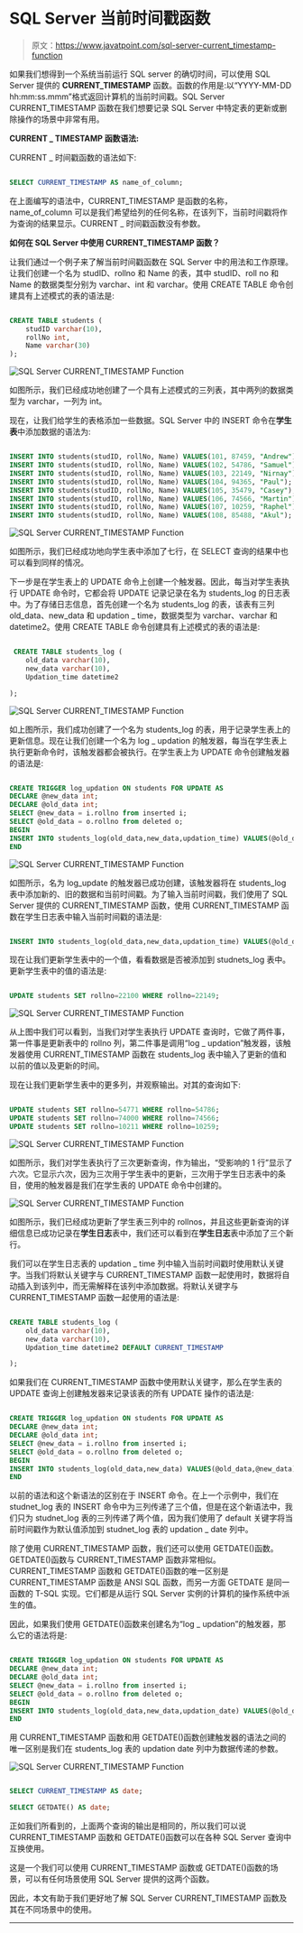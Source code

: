 # SQL Server 当前时间戳函数

> 原文：<https://www.javatpoint.com/sql-server-current_timestamp-function>

如果我们想得到一个系统当前运行 SQL server 的确切时间，可以使用 SQL Server 提供的 **CURRENT_TIMESTAMP** 函数。函数的作用是:以“YYYY-MM-DD hh:mm:ss.mmm”格式返回计算机的当前时间戳。SQL Server CURRENT_TIMESTAMP 函数在我们想要记录 SQL Server 中特定表的更新或删除操作的场景中非常有用。

**CURRENT _ TIMESTAMP 函数语法:**

CURRENT _ 时间戳函数的语法如下:

```sql

SELECT CURRENT_TIMESTAMP AS name_of_column;

```

在上面编写的语法中，CURRENT_TIMESTAMP 是函数的名称，name_of_column 可以是我们希望给列的任何名称，在该列下，当前时间戳将作为查询的结果显示。CURRENT _ 时间戳函数没有参数。

**如何在 SQL Server 中使用 CURRENT_TIMESTAMP 函数？**

让我们通过一个例子来了解当前时间戳函数在 SQL Server 中的用法和工作原理。让我们创建一个名为 studID、rollno 和 Name 的表，其中 studID、roll no 和 Name 的数据类型分别为 varchar、int 和 varchar。使用 CREATE TABLE 命令创建具有上述模式的表的语法是:

```sql

CREATE TABLE students (
	studID varchar(10),
	rollNo int,
	Name varchar(30)
);

```

![SQL Server CURRENT_TIMESTAMP Function](img/9f1aa3441a872bfaa1a9d3dee9080eac.png)

如图所示，我们已经成功地创建了一个具有上述模式的三列表，其中两列的数据类型为 varchar，一列为 int。

现在，让我们给学生的表格添加一些数据。SQL Server 中的 INSERT 命令在**学生表**中添加数据的语法为:

```sql

INSERT INTO students(studID, rollNo, Name) VALUES(101, 87459, "Andrew");
INSERT INTO students(studID, rollNo, Name) VALUES(102, 54786, "Samuel");
INSERT INTO students(studID, rollNo, Name) VALUES(103, 22149, "Nirnay");
INSERT INTO students(studID, rollNo, Name) VALUES(104, 94365, "Paul");
INSERT INTO students(studID, rollNo, Name) VALUES(105, 35479, "Casey");
INSERT INTO students(studID, rollNo, Name) VALUES(106, 74566, "Martin");
INSERT INTO students(studID, rollNo, Name) VALUES(107, 10259, "Raphel");
INSERT INTO students(studID, rollNo, Name) VALUES(108, 85488, "Akul");

```

![SQL Server CURRENT_TIMESTAMP Function](img/46f57f144a63c83d8f5af3e53da82f9b.png)

如图所示，我们已经成功地向学生表中添加了七行，在 SELECT 查询的结果中也可以看到同样的情况。

下一步是在学生表上的 UPDATE 命令上创建一个触发器。因此，每当对学生表执行 UPDATE 命令时，它都会将 UPDATE 记录记录在名为 students_log 的日志表中。为了存储日志信息，首先创建一个名为 students_log 的表，该表有三列 old_data、new_data 和 updation _ time，数据类型为 varchar、varchar 和 datetime2。使用 CREATE TABLE 命令创建具有上述模式的表的语法是:

```sql

 CREATE TABLE students_log (
	old_data varchar(10),
	new_data varchar(10),
	Updation_time datetime2

);

```

![SQL Server CURRENT_TIMESTAMP Function](img/ad6b88bed0d88311d25ac8ca9e3b04e1.png)

如上图所示，我们成功创建了一个名为 students_log 的表，用于记录学生表上的更新信息。现在让我们创建一个名为 log _ updation 的触发器，每当在学生表上执行更新命令时，该触发器都会被执行。在学生表上为 UPDATE 命令创建触发器的语法是:

```sql

CREATE TRIGGER log_updation ON students FOR UPDATE AS
DECLARE @new_data int;
DECLARE @old_data int;
SELECT @new_data = i.rollno from inserted i;
SELECT @old_data = o.rollno from deleted o;
BEGIN
INSERT INTO students_log(old_data,new_data,updation_time) VALUES(@old_data,@new_data, CURRENT_TIMESTAMP );
END

```

![SQL Server CURRENT_TIMESTAMP Function](img/e97974a17ec8b403f550b0332c441c74.png)

如图所示，名为 log_update 的触发器已成功创建，该触发器将在 students_log 表中添加新的、旧的数据和当前时间戳。为了输入当前时间戳，我们使用了 SQL Server 提供的 CURRENT_TIMESTAMP 函数，使用 CURRENT_TIMESTAMP 函数在学生日志表中输入当前时间戳的语法是:

```sql

INSERT INTO students_log(old_data,new_data,updation_time) VALUES(@old_data,@new_data, CURRENT_TIMESTAMP );

```

现在让我们更新学生表中的一个值，看看数据是否被添加到 studnets_log 表中。更新学生表中的值的语法是:

```sql

UPDATE students SET rollno=22100 WHERE rollno=22149;

```

![SQL Server CURRENT_TIMESTAMP Function](img/67cbcae1fa4b8abda7e4f4a70ad4cad2.png)

从上图中我们可以看到，当我们对学生表执行 UPDATE 查询时，它做了两件事，第一件事是更新表中的 rollno 列，第二件事是调用“log _ updation”触发器，该触发器使用 CURRENT_TIMESTAMP 函数在 students_log 表中输入了更新的值和以前的值以及更新的时间。

现在让我们更新学生表中的更多列，并观察输出。对其的查询如下:

```sql

UPDATE students SET rollno=54771 WHERE rollno=54786;
UPDATE students SET rollno=74000 WHERE rollno=74566;
UPDATE students SET rollno=10211 WHERE rollno=10259;

```

![SQL Server CURRENT_TIMESTAMP Function](img/916ae2da346fb834efd7a63caf3385ef.png)

如图所示，我们对学生表执行了三次更新查询，作为输出，“受影响的 1 行”显示了六次。它显示六次，因为三次用于学生表中的更新，三次用于学生日志表中的条目，使用的触发器是我们在学生表的 UPDATE 命令中创建的。

![SQL Server CURRENT_TIMESTAMP Function](img/05e5d7d6f5d827e821cfed28ef23b722.png)

如图所示，我们已经成功更新了学生表三列中的 rollnos，并且这些更新查询的详细信息已成功记录在**学生日志**表中，我们还可以看到在**学生日志**表中添加了三个新行。

我们可以在学生日志表的 updation _ time 列中输入当前时间戳时使用默认关键字。当我们将默认关键字与 CURRENT_TIMESTAMP 函数一起使用时，数据将自动插入到该列中，而无需解释在该列中添加数据。将默认关键字与 CURRENT_TIMESTAMP 函数一起使用的语法是:

```sql

CREATE TABLE students_log (
	old_data varchar(10),
	new_data varchar(10),
	Updation_time datetime2 DEFAULT CURRENT_TIMESTAMP

);

```

如果我们在 CURRENT_TIMESTAMP 函数中使用默认关键字，那么在学生表的 UPDATE 查询上创建触发器来记录该表的所有 UPDATE 操作的语法是:

```sql

CREATE TRIGGER log_updation ON students FOR UPDATE AS
DECLARE @new_data int;
DECLARE @old_data int;
SELECT @new_data = i.rollno from inserted i;
SELECT @old_data = o.rollno from deleted o;
BEGIN
INSERT INTO students_log(old_data,new_data) VALUES(@old_data,@new_data);
END

```

以前的语法和这个新语法的区别在于 INSERT 命令。在上一个示例中，我们在 studnet_log 表的 INSERT 命令中为三列传递了三个值，但是在这个新语法中，我们只为 studnet_log 表的三列传递了两个值，因为我们使用了 default 关键字将当前时间戳作为默认值添加到 studnet_log 表的 updation _ date 列中。

除了使用 CURRENT_TIMESTAMP 函数，我们还可以使用 GETDATE()函数。GETDATE()函数与 CURRENT_TIMESTAMP 函数非常相似。CURRENT_TIMESTAMP 函数和 GETDATE()函数的唯一区别是 CURRENT_TIMESTAMP 函数是 ANSI SQL 函数，而另一方面 GETDATE 是同一函数的 T-SQL 实现。它们都是从运行 SQL Server 实例的计算机的操作系统中派生的值。

因此，如果我们使用 GETDATE()函数来创建名为“log _ updation”的触发器，那么它的语法将是:

```sql

CREATE TRIGGER log_updation ON students FOR UPDATE AS
DECLARE @new_data int;
DECLARE @old_data int;
SELECT @new_data = i.rollno from inserted i;
SELECT @old_data = o.rollno from deleted o;
BEGIN
INSERT INTO students_log(old_data,new_data,updation_date) VALUES(@old_data,@new_data,GETDATE());
END

```

用 CURRENT_TIMESTAMP 函数和用 GETDATE()函数创建触发器的语法之间的唯一区别是我们在 students_log 表的 updation date 列中为数据传递的参数。

![SQL Server CURRENT_TIMESTAMP Function](img/f9c0e3a224f78925625b8ff521843534.png)

```sql

SELECT CURRENT_TIMESTAMP AS date;

SELECT GETDATE() AS date;

```

正如我们所看到的，上面两个查询的输出是相同的，所以我们可以说 CURRENT_TIMESTAMP 函数和 GETDATE()函数可以在各种 SQL Server 查询中互换使用。

这是一个我们可以使用 CURRENT_TIMESTAMP 函数或 GETDATE()函数的场景，可以有任何场景使用 SQL Server 提供的这两个函数。

因此，本文有助于我们更好地了解 SQL Server CURRENT_TIMESTAMP 函数及其在不同场景中的使用。

* * *